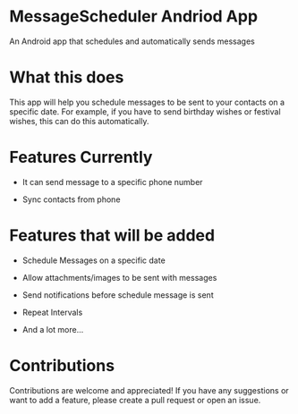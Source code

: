 # MessageScheduler Andriod App
An Android app that schedules and automatically sends messages

# What this does
This app will help you schedule messages to be sent to your contacts on a specific date. For example, if you have to send birthday wishes or festival wishes, this can do this automatically.

# Features Currently
- It can send message to a specific phone number

- Sync contacts from phone

# Features that will be added
- Schedule Messages on a specific date

- Allow attachments/images to be sent with messages

- Send notifications before schedule message is sent

- Repeat Intervals 

- And a lot more...

# Contributions
Contributions are welcome and appreciated! If you have any suggestions or want to add a feature, please create a pull request or open an issue.

